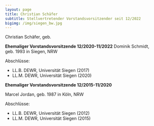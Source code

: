 ```yaml
---
layout: page
title: Christian Schäfer
subtitle: Stellvertretender Vorstandsvorsitzender seit 12/2022
bigimg: /img/siegen_bw.jpg
---
```


Christian Schäfer, geb. 

**Ehemaliger Vorstandsvorsitzende 12/2020-11/2022**
Dominik Schmidt, geb. 1993 in Siegen, NRW

Abschlüsse:

  * LL.B. DEWR, Universität Siegen (2017)
  * LL.M. DEWR, Universität Siegen (2020)


**Ehemaliger Vorstandsvorsitzende 12/2015-11/2020**

Marcel Jordan, geb. 1987 in Köln, NRW

Abschlüsse:

  * LL.B. DEWR, Universität Siegen (2012)
  * LL.M. DEWR, Universität Siegen (2015)




